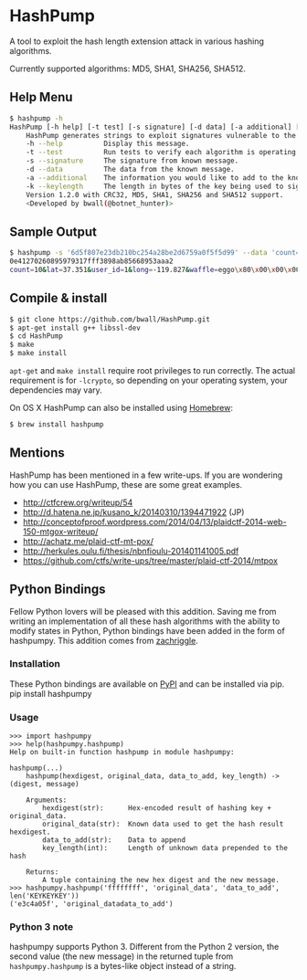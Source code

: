 # HashPump

A tool to exploit the hash length extension attack in various hashing algorithms.

Currently supported algorithms: MD5, SHA1, SHA256, SHA512.

## Help Menu

```bash
$ hashpump -h
HashPump [-h help] [-t test] [-s signature] [-d data] [-a additional] [-k keylength]
    HashPump generates strings to exploit signatures vulnerable to the Hash Length Extension Attack.
    -h --help          Display this message.
    -t --test          Run tests to verify each algorithm is operating properly.
    -s --signature     The signature from known message.
    -d --data          The data from the known message.
    -a --additional    The information you would like to add to the known message.
    -k --keylength     The length in bytes of the key being used to sign the original message with.
    Version 1.2.0 with CRC32, MD5, SHA1, SHA256 and SHA512 support.
    <Developed by bwall(@botnet_hunter)>
```

## Sample Output

```bash
$ hashpump -s '6d5f807e23db210bc254a28be2d6759a0f5f5d99' --data 'count=10&lat=37.351&user_id=1&long=-119.827&waffle=eggo' -a '&waffle=liege' -k 14
0e41270260895979317fff3898ab85668953aaa2
count=10&lat=37.351&user_id=1&long=-119.827&waffle=eggo\x80\x00\x00\x00\x00\x00\x00\x00\x00\x00\x00\x00\x00\x00\x00\x00\x00\x00\x00\x00\x00\x00\x00\x00\x00\x00\x00\x00\x00\x00\x00\x00\x00\x00\x00\x00\x00\x00\x00\x00\x00\x00\x00\x00\x00\x00\x00\x00\x00\x00\x00\x00\x00\x00\x00\x00\x00\x02(&waffle=liege
```

## Compile & install

```bash
$ git clone https://github.com/bwall/HashPump.git
$ apt-get install g++ libssl-dev
$ cd HashPump
$ make
$ make install
```

`apt-get` and `make install` require root privileges to run correctly.  The actual requirement is for `-lcrypto`, so depending on your operating system, your dependencies may vary.

On OS X HashPump can also be installed using [Homebrew](http://brew.sh/):

```bash
$ brew install hashpump
```

## Mentions

HashPump has been mentioned in a few write-ups.  If you are wondering how you can use HashPump, these are some great examples.

* http://ctfcrew.org/writeup/54
* http://d.hatena.ne.jp/kusano_k/20140310/1394471922 (JP)
* http://conceptofproof.wordpress.com/2014/04/13/plaidctf-2014-web-150-mtgox-writeup/
* http://achatz.me/plaid-ctf-mt-pox/
* http://herkules.oulu.fi/thesis/nbnfioulu-201401141005.pdf
* https://github.com/ctfs/write-ups/tree/master/plaid-ctf-2014/mtpox

## Python Bindings
Fellow Python lovers will be pleased with this addition.  Saving me from writing an implementation of all these hash algorithms with the ability to modify states in Python, Python bindings have been added in the form of hashpumpy.  This addition comes from [zachriggle](https://github.com/zachriggle).

### Installation
These Python bindings are available on [PyPI](https://pypi.python.org/pypi/hashpumpy/1.0) and can be installed via pip.
  pip install hashpumpy
  
### Usage
    >>> import hashpumpy
    >>> help(hashpumpy.hashpump)
    Help on built-in function hashpump in module hashpumpy:
    
    hashpump(...)
        hashpump(hexdigest, original_data, data_to_add, key_length) -> (digest, message)
    
        Arguments:
            hexdigest(str):      Hex-encoded result of hashing key + original_data.
            original_data(str):  Known data used to get the hash result hexdigest.
            data_to_add(str):    Data to append
            key_length(int):     Length of unknown data prepended to the hash
    
        Returns:
            A tuple containing the new hex digest and the new message.
    >>> hashpumpy.hashpump('ffffffff', 'original_data', 'data_to_add', len('KEYKEYKEY'))
    ('e3c4a05f', 'original_datadata_to_add')

### Python 3 note
hashpumpy supports Python 3. Different from the Python 2 version, the second value (the new message) in the returned tuple from `hashpumpy.hashpump` is a bytes-like object instead of a string.
